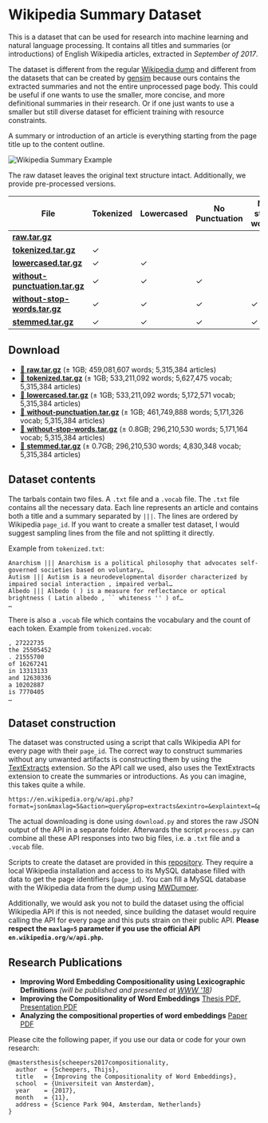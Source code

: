 Wikipedia Summary Dataset
======

This is a dataset that can be used for research into machine learning and natural language processing. It contains all titles and summaries (or introductions) of English Wikipedia articles, extracted in *September of 2017*.

The dataset is different from the regular [Wikipedia dump](https://dumps.wikimedia.org/backup-index.html) and different from the datasets that can be created by [gensim](http://textminingonline.com/training-word2vec-model-on-english-wikipedia-by-gensim) because ours contains the extracted summaries and not the entire unprocessed page body. This could be useful if one wants to use the smaller, more concise, and more definitional summaries in their research. Or if one just wants to use a smaller but still diverse dataset for efficient training with resource constraints.

A summary or introduction of an article is everything starting from the page title up to the content outline.

![Wikipedia Summary Example](https://user-images.githubusercontent.com/44893/31073372-f02d4384-a76b-11e7-909f-1e3769b3b9d0.png)

The raw dataset leaves the original text structure intact. Additionally, we provide pre-processed versions.

File | Tokenized | Lowercased | No Punctuation | No stop words | Stemmed
--- | --- | --- | --- | --- | ---
[**raw.tar.gz**](http://blob.thijs.ai/wiki-summary-dataset/raw.tar.gz) |  |  |  |  |  |
[**tokenized.tar.gz**](http://blob.thijs.ai/wiki-summary-dataset/tokenized.tar.gz) | ✓ |  |  |  |  |
[**lowercased.tar.gz**](http://blob.thijs.ai/wiki-summary-dataset/lowercased.tar.gz) | ✓ | ✓ |  |  |  |
[**without-punctuation.tar.gz**](http://blob.thijs.ai/wiki-summary-dataset/without-punctuation.tar.gz) | ✓ | ✓ | ✓ |  |  |
[**without-stop-words.tar.gz**](http://blob.thijs.ai/wiki-summary-dataset/without-stop-words.tar.gz) | ✓ | ✓ | ✓ | ✓ |  |
[**stemmed.tar.gz**](http://blob.thijs.ai/wiki-summary-dataset/stemmed.tar.gz) | ✓ | ✓ | ✓ | ✓ | ✓ |

Download
-----

- [💾 **raw.tar.gz**](http://blob.thijs.ai/wiki-summary-dataset/raw.tar.gz) (± 1GB; 459,081,607 words; 5,315,384 articles)
- [💾 **tokenized.tar.gz**](http://blob.thijs.ai/wiki-summary-dataset/tokenized.tar.gz) (± 1GB; 533,211,092 words; 5,627,475 vocab; 5,315,384 articles)
- [💾 **lowercased.tar.gz**](http://blob.thijs.ai/wiki-summary-dataset/lowercased.tar.gz) (± 1GB; 533,211,092 words; 5,172,571 vocab; 5,315,384 articles)
- [💾 **without-punctuation.tar.gz**](http://blob.thijs.ai/wiki-summary-dataset/without-punctuation.tar.gz) (± 1GB;  461,749,888 words; 5,171,326 vocab; 5,315,384 articles)
- [💾 **without-stop-words.tar.gz**](http://blob.thijs.ai/wiki-summary-dataset/without-stop-words.tar.gz) (± 0.8GB; 296,210,530 words; 5,171,164 vocab; 5,315,384 articles)
- [💾 **stemmed.tar.gz**](http://blob.thijs.ai/wiki-summary-dataset/stemmed.tar.gz) (± 0.7GB; 296,210,530 words; 4,830,348 vocab; 5,315,384 articles)

Dataset contents
----

The tarbals contain two files. A `.txt` file and a `.vocab` file. The `.txt` file contains all the necessary data. Each line represents an article and contains both a title and a summary separated by `|||`. The lines are ordered by Wikipedia `page_id`. If you want to create a smaller test dataset, I would suggest sampling lines from the file and not splitting it directly.

Example from `tokenized.txt`:

```
Anarchism ||| Anarchism is a political philosophy that advocates self-governed societies based on voluntary…
Autism ||| Autism is a neurodevelopmental disorder characterized by impaired social interaction , impaired verbal…
Albedo ||| Albedo ( ) is a measure for reflectance or optical brightness ( Latin albedo , `` whiteness '' ) of…
…
```

There is also a `.vocab` file which contains the vocabulary and the count of each token. Example from `tokenized.vocab`:

```
, 27222735
the 25505452
. 21555700
of 16267241
in 13313133
and 12630336
a 10202887
is 7770405
…
```

Dataset construction
-----

The dataset was constructed using a script that calls Wikipedia API for every page with their `page_id`. The correct way to construct summaries without any unwanted artifacts is constructing them by using the [TextExtracts](https://www.mediawiki.org/wiki/Extension:TextExtracts) extension. So the API call we used, also uses the TextExtracts extension to create the summaries or introductions. As you can imagine, this takes quite a while.

```
https://en.wikipedia.org/w/api.php?format=json&maxlag=5&action=query&prop=extracts&exintro=&explaintext=&pageids=123|456|789
```

The actual downloading is done using `download.py` and stores the raw JSON output of the API in a separate folder. Afterwards the script `process.py` can combine all these API responses into two big files, i.e. a `.txt` file and a `.vocab` file.

Scripts to create the dataset are provided in this [repository](src). They require a local Wikipedia installation and access to its MySQL database filled with data to get the page identifiers (`page_id`). You can fill a MySQL database with the Wikipedia data from the dump using [MWDumper](https://github.com/wikimedia/mediawiki-tools-mwdumper).

Additionally, we would ask you not to build the dataset using the official Wikipedia API if this is not needed, since building the dataset would require calling the API for every page and this puts strain on their public API. **Please respect the `maxlag=5` parameter if you use the official API `en.wikipedia.org/w/api.php`.**

Research Publications
---

- **Improving Word Embedding Compositionality using Lexicographic Definitions** _(will be published and presented at [WWW '18](https://www2018.thewebconf.org/))_
- **Improving the Compositionality of Word Embeddings** [Thesis PDF](https://thijs.ai/papers/scheepers-msc-thesis-2017-improving-compositionality-word-embeddings.pdf), [Presentation PDF](https://thijs.ai/papers/scheepers-msc-thesis-presentation.pdf)
- **Analyzing the compositional properties of word embeddings** [Paper PDF](https://thijs.ai/papers/scheepers-gavves-kanoulas-analyzing-compositional-properties.pdf)

Please cite the following paper, if you use our data or code for your own research:

```
@mastersthesis{scheepers2017compositionality,
  author  = {Scheepers, Thijs}, 
  title   = {Improving the Compositionality of Word Embeddings},
  school  = {Universiteit van Amsterdam},
  year    = {2017},
  month   = {11},
  address = {Science Park 904, Amsterdam, Netherlands}
}
```
